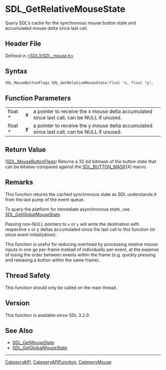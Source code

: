 # SDL_GetRelativeMouseState

Query SDL's cache for the synchronous mouse button state and accumulated mouse delta since last call.

## Header File

Defined in [<SDL3/SDL_mouse.h>](https://github.com/libsdl-org/SDL/blob/main/include/SDL3/SDL_mouse.h)

## Syntax

```c
SDL_MouseButtonFlags SDL_GetRelativeMouseState(float *x, float *y);
```

## Function Parameters

|         |       |                                                                                            |
| ------- | ----- | ------------------------------------------------------------------------------------------ |
| float * | **x** | a pointer to receive the x mouse delta accumulated since last call, can be NULL if unused. |
| float * | **y** | a pointer to receive the y mouse delta accumulated since last call, can be NULL if unused. |

## Return Value

([SDL_MouseButtonFlags](SDL_MouseButtonFlags)) Returns a 32-bit bitmask of
the button state that can be bitwise-compared against the
[SDL_BUTTON_MASK](SDL_BUTTON_MASK)(X) macro.

## Remarks

This function returns the cached synchronous state as SDL understands it
from the last pump of the event queue.

To query the platform for immediate asynchronous state, use
[SDL_GetGlobalMouseState](SDL_GetGlobalMouseState).

Passing non-NULL pointers to `x` or `y` will write the destination with
respective x or y deltas accumulated since the last call to this function
(or since event initialization).

This function is useful for reducing overhead by processing relative mouse
inputs in one go per-frame instead of individually per-event, at the
expense of losing the order between events within the frame (e.g. quickly
pressing and releasing a button within the same frame).

## Thread Safety

This function should only be called on the main thread.

## Version

This function is available since SDL 3.2.0.

## See Also

- [SDL_GetMouseState](SDL_GetMouseState)
- [SDL_GetGlobalMouseState](SDL_GetGlobalMouseState)

----
[CategoryAPI](CategoryAPI), [CategoryAPIFunction](CategoryAPIFunction), [CategoryMouse](CategoryMouse)

